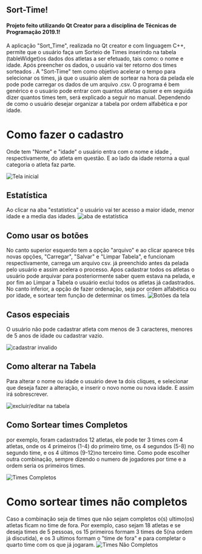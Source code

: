 ## Sort-Time!

#### Projeto feito utilizando Qt Creator para a disciplina de Técnicas de Programação 2019.1!

A aplicação "Sort_Time", realizada no Qt creator e com linguagem C++, permite que o usuário faça um Sorteio de Times inserindo na tabela (tableWidget)os dados dos atletas a ser efetuado, tais como: o nome e idade. Após preencher os dados, o usuário vai ter retorno dos times sorteados . A "Sort-Time" tem como objetivo acelerar o tempo para  selecionar os times, já que o usuário alem de sortear na hora da pelada ele pode pode carregar os dados de um arquivo .csv. 
	 O programa é bem genérico e o usuário pode entrar com quantos atletas quiser e em seguida dizer quantos times tem, será explicado a seguir no manual.
			 Dependendo de como  o usuário desejar organizar a tabela por ordem alfabética e por idade.
# Como fazer o cadastro
Onde tem "Nome" e "idade" o usuário entra com o nome e idade , respectivamente, do atleta em questão. E ao lado da idade retorna a qual categoria o atleta faz parte.

![Tela inicial](https://github.com/danubiofilho/SORTTIME/blob/master/Prints/Tela%20Inicial.png)
## Estatística
Ao clicar na aba "estatística" o usuário vai ter acesso a maior idade, menor idade e a media das idades.
![aba de estatística](https://github.com/danubiofilho/SORTTIME/blob/master/Prints/estatistica.png)
## Como usar os botões
No canto superior esquerdo tem a opção "arquivo" e ao clicar aparece três novas opções,  "Carregar", "Salvar" e "Limpar Tabela", e funcionam respectivamente,  carrega um arquivo csv. já preenchido antes da pelada pelo usuário e assim acelera o processo. Apos cadastrar  todos os atletas o usuário pode arquivar para posteriormente saber quem estava na pelada, e por fim ao Limpar a Tabela o usuário exclui todos os atletas já cadastrados. No canto inferior, a opção de fazer ordenação, seja por ordem alfabética ou por idade, e sortear tem função de determinar os times.
![Botões da tela](https://github.com/danubiofilho/SORTTIME/blob/master/Prints/carragr%20e%20salvar.png)
## Casos especiais
O usuário não pode cadastrar atleta com menos de 3 caracteres, menores de 5 anos de idade ou cadastrar vazio.

![cadastrar invalido](https://github.com/danubiofilho/SORTTIME/blob/master/Prints/cadastrar%20invalido.png)
## Como alterar na Tabela
Para alterar o nome ou idade o usuário deve ta dois cliques, e selecionar que deseja fazer a alteração, e inserir o novo nome ou nova idade. E assim irá sobrescrever.

![excluir/editar na tabela](https://github.com/danubiofilho/SORTTIME/blob/master/Prints/atualizar%20na%20tabela.png)

## Como Sortear times Completos
por exemplo, foram cadastrados 12 atletas, ele pode ter  3 times com 4 atletas, onde os 4 primeiros (1-4) do primeiro time, os 4 segundos (5-8) no segundo time, e os 4 últimos (9-12)no terceiro time. Como pode escolher outra combinação, sempre dizendo o numero de jogadores por time e a ordem seria os primeiros times.
	  
![Times Completos](https://github.com/danubiofilho/SORTTIME/blob/master/Prints/12%20atletas.png) 
# Como sortear times não completos
Caso a combinação seja de times que não sejam completos o(s) ultimo(os) atletas ficam no time de fora. Por exemplo, caso sejam 18 atletas e se deseja times de 5  pessoas, os 15 primeiros formam 3 times de 5(na ordem já discutida), e os 3 ultimos formam o "time de fora" e para completar o quarto time com os que já jogaram.
![Times Não Completos](https://github.com/danubiofilho/SORTTIME/blob/master/Prints/atletas%2018%20jogadores.png)
